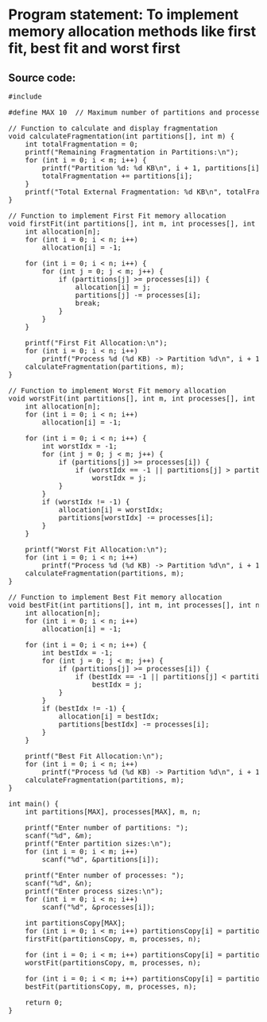 # Program statement: To implement memory allocation methods like first fit, best fit and worst first
## Source code:
<pre>
#include <stdio.h>

#define MAX 10  // Maximum number of partitions and processes

// Function to calculate and display fragmentation
void calculateFragmentation(int partitions[], int m) {
    int totalFragmentation = 0;
    printf("Remaining Fragmentation in Partitions:\n");
    for (int i = 0; i < m; i++) {
        printf("Partition %d: %d KB\n", i + 1, partitions[i]);
        totalFragmentation += partitions[i];
    }
    printf("Total External Fragmentation: %d KB\n", totalFragmentation);
}

// Function to implement First Fit memory allocation
void firstFit(int partitions[], int m, int processes[], int n) {
    int allocation[n];
    for (int i = 0; i < n; i++)
        allocation[i] = -1;
    
    for (int i = 0; i < n; i++) {
        for (int j = 0; j < m; j++) {
            if (partitions[j] >= processes[i]) {
                allocation[i] = j;
                partitions[j] -= processes[i];
                break;
            }
        }
    }
    
    printf("First Fit Allocation:\n");
    for (int i = 0; i < n; i++)
        printf("Process %d (%d KB) -> Partition %d\n", i + 1, processes[i], allocation[i] + 1);
    calculateFragmentation(partitions, m);
}

// Function to implement Worst Fit memory allocation
void worstFit(int partitions[], int m, int processes[], int n) {
    int allocation[n];
    for (int i = 0; i < n; i++)
        allocation[i] = -1;
    
    for (int i = 0; i < n; i++) {
        int worstIdx = -1;
        for (int j = 0; j < m; j++) {
            if (partitions[j] >= processes[i]) {
                if (worstIdx == -1 || partitions[j] > partitions[worstIdx])
                    worstIdx = j;
            }
        }
        if (worstIdx != -1) {
            allocation[i] = worstIdx;
            partitions[worstIdx] -= processes[i];
        }
    }
    
    printf("Worst Fit Allocation:\n");
    for (int i = 0; i < n; i++)
        printf("Process %d (%d KB) -> Partition %d\n", i + 1, processes[i], allocation[i] + 1);
    calculateFragmentation(partitions, m);
}

// Function to implement Best Fit memory allocation
void bestFit(int partitions[], int m, int processes[], int n) {
    int allocation[n];
    for (int i = 0; i < n; i++)
        allocation[i] = -1;
    
    for (int i = 0; i < n; i++) {
        int bestIdx = -1;
        for (int j = 0; j < m; j++) {
            if (partitions[j] >= processes[i]) {
                if (bestIdx == -1 || partitions[j] < partitions[bestIdx])
                    bestIdx = j;
            }
        }
        if (bestIdx != -1) {
            allocation[i] = bestIdx;
            partitions[bestIdx] -= processes[i];
        }
    }
    
    printf("Best Fit Allocation:\n");
    for (int i = 0; i < n; i++)
        printf("Process %d (%d KB) -> Partition %d\n", i + 1, processes[i], allocation[i] + 1);
    calculateFragmentation(partitions, m);
}

int main() {
    int partitions[MAX], processes[MAX], m, n;
    
    printf("Enter number of partitions: ");
    scanf("%d", &m);
    printf("Enter partition sizes:\n");
    for (int i = 0; i < m; i++)
        scanf("%d", &partitions[i]);
    
    printf("Enter number of processes: ");
    scanf("%d", &n);
    printf("Enter process sizes:\n");
    for (int i = 0; i < n; i++)
        scanf("%d", &processes[i]);
    
    int partitionsCopy[MAX];
    for (int i = 0; i < m; i++) partitionsCopy[i] = partitions[i];
    firstFit(partitionsCopy, m, processes, n);
    
    for (int i = 0; i < m; i++) partitionsCopy[i] = partitions[i];
    worstFit(partitionsCopy, m, processes, n);
    
    for (int i = 0; i < m; i++) partitionsCopy[i] = partitions[i];
    bestFit(partitionsCopy, m, processes, n);
    
    return 0;
}
</pre>